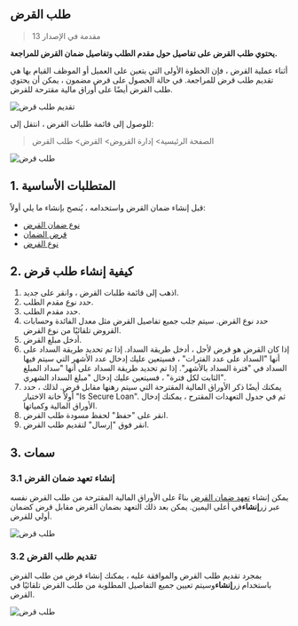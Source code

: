 ## طلب القرض

> مقدمة في الإصدار 13

**يحتوي طلب القرض على تفاصيل حول مقدم الطلب وتفاصيل ضمان القرض للمراجعة.**

أثناء عملية القرض ، فإن الخطوة الأولى التي يتعين على العميل أو الموظف القيام بها هي تقديم طلب قرض للمراجعة. في حالة الحصول على قرض مضمون ، يمكن أن يحتوي طلب القرض أيضًا على أوراق مالية مقترحة للقرض.

![تقديم طلب قرض](https://docs.erpnext.com/files/loan-application-flow.png)

للوصول إلى قائمة طلبات القرض ، انتقل إلى:

> الصفحة الرئيسية> إدارة القروض> القرض> طلب القرض

![طلب قرض](https://docs.erpnext.com/files/loan-application.png)

## 1. المتطلبات الأساسية

قبل إنشاء ضمان القرض واستخدامه ، يُنصح بإنشاء ما يلي أولاً:

* [نوع ضمان القرض](https://docs.erpnext.com/docs/v13/user/manual/en/loan-management/loan-security-type)
* [قرض الضمان](https://docs.erpnext.com/docs/v13/user/manual/en/loan-management/loan-security)
* [نوع القرض](https://docs.erpnext.com/docs/v13/user/manual/en/loan-management/loan-type)

## 2. كيفية إنشاء طلب قرض

1. اذهب إلى قائمة طلبات القرض ، وانقر على جديد.
2. حدد نوع مقدم الطلب.
3. حدد مقدم الطلب.
4. حدد نوع القرض. سيتم جلب جميع تفاصيل القرض مثل معدل الفائدة وحسابات القروض تلقائيًا من نوع القرض.
5. أدخل مبلغ القرض.
6. إذا كان القرض هو قرض لأجل ، أدخل طريقة السداد. إذا تم تحديد طريقة السداد على أنها "السداد على عدد الفترات" ، فسيتعين عليك إدخال عدد الأشهر التي سيتم فيها السداد في "فترة السداد بالأشهر". إذا تم تحديد طريقة السداد على أنها "سداد المبلغ الثابت لكل فترة" ، فسيتعين عليك إدخال "مبلغ السداد الشهري".
7. يمكنك أيضًا ذكر الأوراق المالية المقترحة التي سيتم رهنها مقابل قرض. لذلك ، حدد أولاً خانة الاختيار "Is Secure Loan". ثم في جدول التعهدات المقترح ، يمكنك إدخال الأوراق المالية وكمياتها.
8. انقر على "حفظ" لحفظ مسودة طلب القرض.
9. انقر فوق "إرسال" لتقديم طلب القرض.

## 3. سمات

### 3.1 إنشاء تعهد ضمان القرض

يمكن إنشاء [تعهد ضمان القرض](https://docs.erpnext.com/docs/v13/user/manual/en/loan-management/loan-security-pledge) بناءً على الأوراق المالية المقترحة من طلب القرض نفسه عبر زر**إنشاء**في أعلى اليمين. يمكن بعد ذلك التعهد بضمان القرض مقابل قرض كضمان أولي للقرض.

![طلب قرض](https://docs.erpnext.com/files/create-loan-security-pledge.png)

### 3.2 تقديم طلب القرض

بمجرد تقديم طلب القرض والموافقة عليه ، يمكنك إنشاء قرض من طلب القرض باستخدام زر**إنشاء**وسيتم تعيين جميع التفاصيل المطلوبة من طلب القرض تلقائيًا في القرض.

![طلب قرض](https://docs.erpnext.com/files/create-loan.png)